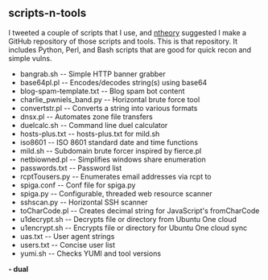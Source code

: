 scripts-n-tools
---------------

I tweeted a couple of scripts that I use, and [ntheory](https://github.com/ntheory)
suggested I make a GitHub repository of those scripts and tools. This is that
repository. It includes Python, Perl, and Bash scripts that are good for quick
recon and simple vulns.

- bangrab.sh -- Simple HTTP banner grabber
- base64pl.pl -- Encodes/decodes string(s) using base64
- blog-spam-template.txt -- Blog spam bot content
- charlie_pwniels_band.py -- Horizontal brute force tool
- convertstr.pl -- Converts a string into various formats
- dnsx.pl -- Automates zone file transfers
- duelcalc.sh -- Command line duel calculator
- hosts-plus.txt -- hosts-plus.txt for mild.sh
- iso8601 -- ISO 8601 standard date and time functions
- mild.sh -- Subdomain brute forcer inspired by fierce.pl
- netbiowned.pl -- Simplifies windows share enumeration
- passwords.txt -- Password list
- rcptTousers.py -- Enumerates email addresses via rcpt to
- spiga.conf -- Conf file for spiga.py
- spiga.py -- Configurable, threaded web resource scanner
- sshscan.py -- Horizontal SSH scanner
- toCharCode.pl -- Creates decimal string for JavaScript's fromCharCode
- u1decrypt.sh -- Decrypts file or directory from Ubuntu One cloud
- u1encrypt.sh -- Encrypts file or directory for Ubuntu One cloud sync
- uas.txt -- User agent strings
- users.txt -- Concise user list
- yumi.sh -- Checks YUMI and tool versions

**- dual**

